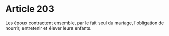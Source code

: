 # Article 203

Les époux contractent ensemble, par le fait seul du mariage, l'obligation de nourrir, entretenir et élever leurs enfants.
